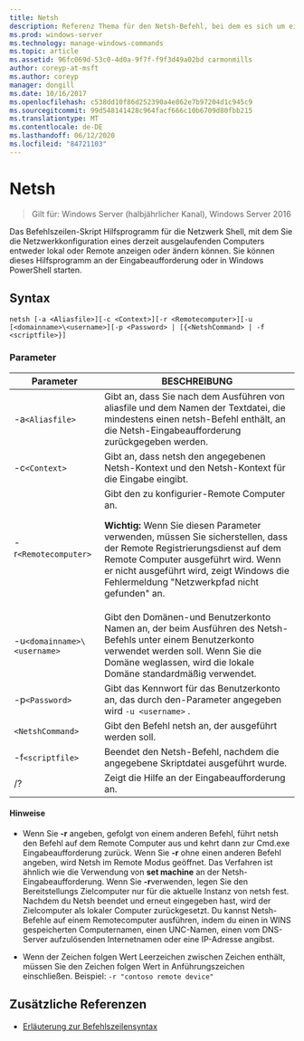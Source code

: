 ```yaml
---
title: Netsh
description: Referenz Thema für den Netsh-Befehl, bei dem es sich um ein Befehlszeilen-Skript Programm handelt, mit dem Sie die Netzwerkkonfiguration eines derzeit ausgelaufenden Computers entweder lokal oder Remote anzeigen oder ändern können.
ms.prod: windows-server
ms.technology: manage-windows-commands
ms.topic: article
ms.assetid: 96fc069d-53c0-4d0a-9f7f-f9f3d49a02bd carmonmills
author: coreyp-at-msft
ms.author: coreyp
manager: dongill
ms.date: 10/16/2017
ms.openlocfilehash: c538dd10f86d252390a4e862e7b97204d1c945c9
ms.sourcegitcommit: 99d548141428c964facf666c10b6709d80fbb215
ms.translationtype: MT
ms.contentlocale: de-DE
ms.lasthandoff: 06/12/2020
ms.locfileid: "84721103"
---
```

# <a name="netsh"></a>Netsh

> Gilt für: Windows Server (halbjährlicher Kanal), Windows Server 2016

Das Befehlszeilen-Skript Hilfsprogramm für die Netzwerk Shell, mit dem Sie die Netzwerkkonfiguration eines derzeit ausgelaufenden Computers entweder lokal oder Remote anzeigen oder ändern können. Sie können dieses Hilfsprogramm an der Eingabeaufforderung oder in Windows PowerShell starten.

## <a name="syntax"></a>Syntax

```
netsh [-a <Aliasfile>][-c <Context>][-r <Remotecomputer>][-u [<domainname>\<username>][-p <Password> | [{<NetshCommand> | -f <scriptfile>}]
```

### <a name="parameters"></a>Parameter

| Parameter | BESCHREIBUNG |
| --------- | ----------- |
| -a`<Aliasfile>` | Gibt an, dass Sie nach dem Ausführen von aliasfile und dem Namen der Textdatei, die mindestens einen netsh-Befehl enthält, an die Netsh-Eingabeaufforderung zurückgegeben werden. |
| -c`<Context>` | Gibt an, dass netsh den angegebenen Netsh-Kontext und den Netsh-Kontext für die Eingabe eingibt. |
| -r`<Remotecomputer>` | Gibt den zu konfigurier-Remote Computer an.<p>**Wichtig:** Wenn Sie diesen Parameter verwenden, müssen Sie sicherstellen, dass der Remote Registrierungsdienst auf dem Remote Computer ausgeführt wird. Wenn er nicht ausgeführt wird, zeigt Windows die Fehlermeldung "Netzwerkpfad nicht gefunden" an. |
| -u`<domainname>\<username>` | Gibt den Domänen-und Benutzerkonto Namen an, der beim Ausführen des Netsh-Befehls unter einem Benutzerkonto verwendet werden soll. Wenn Sie die Domäne weglassen, wird die lokale Domäne standardmäßig verwendet. |
| -p`<Password>` | Gibt das Kennwort für das Benutzerkonto an, das durch den-Parameter angegeben wird `-u <username>` . |
| `<NetshCommand>` | Gibt den Befehl netsh an, der ausgeführt werden soll. |
| -f`<scriptfile>` | Beendet den Netsh-Befehl, nachdem die angegebene Skriptdatei ausgeführt wurde. |
| /? | Zeigt die Hilfe an der Eingabeaufforderung an. |

#### <a name="remarks"></a>Hinweise

- Wenn Sie **-r** angeben, gefolgt von einem anderen Befehl, führt netsh den Befehl auf dem Remote Computer aus und kehrt dann zur Cmd.exe Eingabeaufforderung zurück. Wenn Sie **-r** ohne einen anderen Befehl angeben, wird Netsh im Remote Modus geöffnet. Das Verfahren ist ähnlich wie die Verwendung von **set machine** an der Netsh-Eingabeaufforderung. Wenn Sie **-r**verwenden, legen Sie den Bereitstellungs Zielcomputer nur für die aktuelle Instanz von netsh fest. Nachdem du Netsh beendet und erneut eingegeben hast, wird der Zielcomputer als lokaler Computer zurückgesetzt. Du kannst Netsh-Befehle auf einem Remotecomputer ausführen, indem du einen in WINS gespeicherten Computernamen, einen UNC-Namen, einen vom DNS-Server aufzulösenden Internetnamen oder eine IP-Adresse angibst.

- Wenn der Zeichen folgen Wert Leerzeichen zwischen Zeichen enthält, müssen Sie den Zeichen folgen Wert in Anführungszeichen einschließen. Beispiel: `-r "contoso remote device"`

## <a name="additional-references"></a>Zusätzliche Referenzen

- [Erläuterung zur Befehlszeilensyntax](command-line-syntax-key.md)
